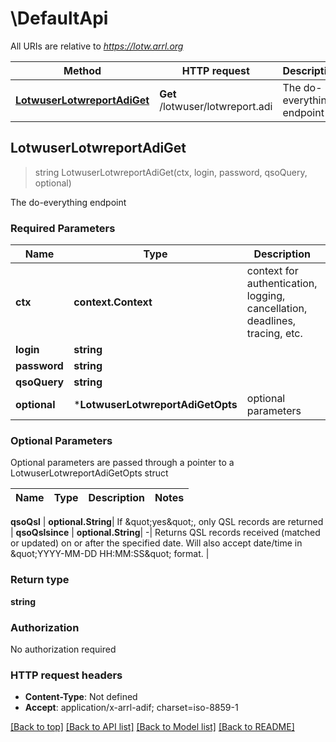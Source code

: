 # \DefaultApi

All URIs are relative to *https://lotw.arrl.org*

Method | HTTP request | Description
------------- | ------------- | -------------
[**LotwuserLotwreportAdiGet**](DefaultApi.md#LotwuserLotwreportAdiGet) | **Get** /lotwuser/lotwreport.adi | The do-everything endpoint



## LotwuserLotwreportAdiGet

> string LotwuserLotwreportAdiGet(ctx, login, password, qsoQuery, optional)

The do-everything endpoint

### Required Parameters


Name | Type | Description  | Notes
------------- | ------------- | ------------- | -------------
**ctx** | **context.Context** | context for authentication, logging, cancellation, deadlines, tracing, etc.
**login** | **string**|  | 
**password** | **string**|  | 
**qsoQuery** | **string**|  | 
 **optional** | ***LotwuserLotwreportAdiGetOpts** | optional parameters | nil if no parameters

### Optional Parameters

Optional parameters are passed through a pointer to a LotwuserLotwreportAdiGetOpts struct


Name | Type | Description  | Notes
------------- | ------------- | ------------- | -------------



 **qsoQsl** | **optional.String**| If \&quot;yes\&quot;, only QSL records are returned | 
 **qsoQslsince** | **optional.String**| -| Returns QSL records received (matched or updated) on or after the specified date. Will also accept date/time in \&quot;YYYY-MM-DD HH:MM:SS\&quot; format. | 

### Return type

**string**

### Authorization

No authorization required

### HTTP request headers

- **Content-Type**: Not defined
- **Accept**: application/x-arrl-adif; charset=iso-8859-1

[[Back to top]](#) [[Back to API list]](../README.md#documentation-for-api-endpoints)
[[Back to Model list]](../README.md#documentation-for-models)
[[Back to README]](../README.md)


